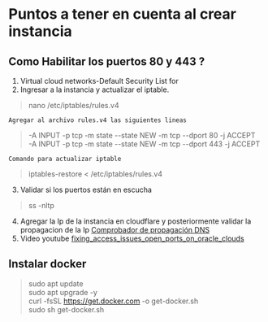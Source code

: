 


# Puntos a tener en cuenta al crear instancia
## Como Habilitar los puertos 80 y 443 ?
>
 1. Virtual cloud networks-Default Security List for 
 2. Ingresar a la instancia y actualizar el iptable.
> 
> nano /etc/iptables/rules.v4

    Agregar al archivo rules.v4 las siguientes lineas

> -A INPUT -p tcp -m state --state NEW -m tcp --dport 80 -j ACCEPT \
> -A INPUT -p tcp -m state --state NEW -m tcp --dport 443 -j ACCEPT

`Comando para actualizar iptable `

> iptables-restore < /etc/iptables/rules.v4
 3. Validar si los puertos están en escucha
>ss -nltp
 4. Agregar la Ip de la instancia en cloudflare y posteriormente validar la propagacion de la Ip
 [Comprobador de propagación DNS](https://whatsmydns.me/es#A/www.lgyss.click)
 5. Video youtube  [fixing_access_issues_open_ports_on_oracle_clouds](Agregar%20la%20Ip%20de%20la%20instancia%20en%20cloudflare%20y%20posteriormente%20validar%20la%20propagacion%20de%20la%20Ip%20%20%5BComprobador%20de%20propagaci%C3%B3n%20DNS%5D%28https://whatsmydns.me/es#A/www.lgyss.click%29)
 
## Instalar docker
> sudo apt update \
> sudo apt upgrade -y \
> curl -fsSL https://get.docker.com -o get-docker.sh \
> sudo sh get-docker.sh

